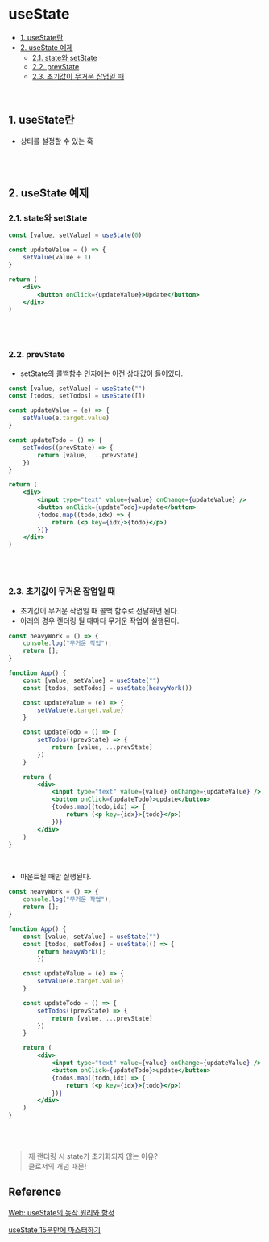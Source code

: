# useState<!-- omit in toc -->
- [1. useState란](#1-usestate란)
- [2. useState 예제](#2-usestate-예제)
  - [2.1. state와 setState](#21-state와-setstate)
  - [2.2. prevState](#22-prevstate)
  - [2.3. 초기값이 무거운 잡업일 때](#23-초기값이-무거운-잡업일-때)

<br>

## 1. useState란
- 상태를 설정할 수 있는 훅

<br><br>

## 2. useState 예제
### 2.1. state와 setState
```jsx
const [value, setValue] = useState(0)

const updateValue = () => {
    setValue(value + 1)
}

return (
    <div>
        <button onClick={updateValue}>Update</button>
    </div>
)
```

<br><br>

### 2.2. prevState
- setState의 콜백함수 인자에는 이전 상태값이 들어있다.

```jsx
const [value, setValue] = useState("")
const [todos, setTodos] = useState([])

const updateValue = (e) => {
    setValue(e.target.value)
}

const updateTodo = () => {
    setTodos((prevState) => {
        return [value, ...prevState]
    })
} 

return (
    <div>
        <input type="text" value={value} onChange={updateValue} />
        <button onClick={updateTodo}>update</button>
        {todos.map((todo,idx) => {
            return (<p key={idx}>{todo}</p>)
        })}
    </div>
)
```

<br><br>

### 2.3. 초기값이 무거운 잡업일 때
- 초기값이 무거운 작업일 때 콜백 함수로 전달하면 된다.
- 아래의 경우 렌더링 될 때마다 무거운 작업이 실행된다.

```jsx
const heavyWork = () => {
    console.log("무거운 작업");
    return [];
}

function App() {
    const [value, setValue] = useState("")
    const [todos, setTodos] = useState(heavyWork())

    const updateValue = (e) => {
        setValue(e.target.value)
    }

    const updateTodo = () => {
        setTodos((prevState) => {
            return [value, ...prevState]
        })
    } 

    return (
        <div>
            <input type="text" value={value} onChange={updateValue} />
            <button onClick={updateTodo}>update</button>
            {todos.map((todo,idx) => {
                return (<p key={idx}>{todo}</p>)
            })}
        </div>
    )
}

```

<br>

- 마운트될 때만 실행된다.
  
```jsx
const heavyWork = () => {
    console.log("무거운 작업");
    return [];
}

function App() {
    const [value, setValue] = useState("")
    const [todos, setTodos] = useState(() => {
        return heavyWork();
        })

    const updateValue = (e) => {
        setValue(e.target.value)
    }

    const updateTodo = () => {
        setTodos((prevState) => {
            return [value, ...prevState]
        })
    } 

    return (
        <div>
            <input type="text" value={value} onChange={updateValue} />
            <button onClick={updateTodo}>update</button>
            {todos.map((todo,idx) => {
                return (<p key={idx}>{todo}</p>)
            })}
        </div>
    )
}

```

<br><br>


> 재 랜더링 시 state가 초기화되지 않는 이유?  
클로저의 개념 때문! 



## Reference <!-- omit in toc -->
[Web: useState의 동작 원리와 함정](https://medium.com/hcleedev/web-usestate%EC%9D%98-%EB%8F%99%EC%9E%91-%EC%9B%90%EB%A6%AC%EC%99%80-%ED%95%A8%EC%A0%95-7b4825c16b9)

[useState 15분만에 마스터하기](https://www.youtube.com/watch?v=G3qglTF-fFI)
